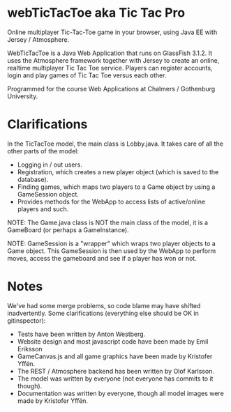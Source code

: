webTicTacToe aka Tic Tac Pro
============
Online multiplayer Tic-Tac-Toe game in your browser, using Java EE with Jersey / Atmosphere.

WebTicTacToe is a Java Web Application that runs on GlassFish 3.1.2. It uses the Atmosphere framework together with Jersey to create an online, realtime multiplayer Tic Tac Toe service. Players can register accounts, login and play games of Tic Tac Toe versus each other. 

Programmed for the course Web Applications at Chalmers / Gothenburg University.

Clarifications
==============
In the TicTacToe model, the main class is Lobby.java. It takes care of all the other parts of the model:

* Logging in / out users.
* Registration, which creates a new player object (which is saved to the database).
* Finding games, which maps two players to a Game object by using a GameSession object.
* Provides methods for the WebApp to access lists of active/online players and such.

NOTE: The Game.java class is NOT the main class of the model, it is a GameBoard (or perhaps a GameInstance).

NOTE: GameSession is a "wrapper" which wraps two player objects to a Game object. This GameSession is then used by the WebApp to perform moves, access the gameboard and see if a player has won or not.

Notes
=====
We've had some merge problems, so code blame may have shifted inadvertently.
Some clarifications (everything else should be OK in gitinspector):

* Tests have been written by Anton Westberg.
* Website design and most javascript code have been made by Emil Eriksson
* GameCanvas.js and all game graphics have been made by Kristofer Yffén.
* The REST / Atmosphere backend has been written by Olof Karlsson.
* The model was written by everyone (not everyone has commits to it though).
* Documentation was written by everyone, though all model images were made by Kristofer Yffén.
